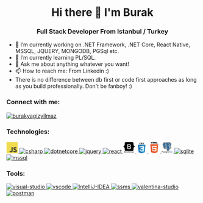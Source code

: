 <h1 align="center">Hi there 👋 I'm Burak</h1>
<h3 align="center">Full Stack Developer From Istanbul / Turkey</h3>


- 🔭 I’m currently working on .NET Framework, .NET Core, React Native, MSSQL, JQUERY, MONGODB, PGSql etc.
- 🌱 I’m currently learning PL/SQL.
- 💬 Ask me about anything whatever you want!
- 📫 How to reach me: From Linkedin :)
- There is no difference between db first or code first approaches as long as you build professionally. Don't be fanboy! :)

### Connect with me:

<p align="left">
<a href="https://www.linkedin.com/in/burak-yagizyilmaz" target="blank"><img align="center" src="https://velanovascular.com/wp-content/uploads/2020/06/LinkedIn.png" alt="burakyagizyilmaz" height="30" width="30" /></a>
</p>

### Technologies:

<a href="https://developer.mozilla.org/en-US/docs/Web/JavaScript" target="_blank"> <img src="https://raw.githubusercontent.com/devicons/devicon/master/icons/javascript/javascript-original.svg" alt="javascript" width="30" height="30"/> </a> 
<a href="https://docs.microsoft.com/en-us/dotnet/csharp/" target="_blank"> <img src="https://seeklogo.com/images/C/c-sharp-c-logo-02F17714BA-seeklogo.com.png" alt="csharp" width="27" height="30"/> </a>
<a href="https://dotnet.microsoft.com/" target="_blank"> <img src="https://upload.wikimedia.org/wikipedia/commons/thumb/e/ee/.NET_Core_Logo.svg/1200px-.NET_Core_Logo.svg.png" alt="dotnetcore" width="30" height="30"/> </a>
<a href="https://jquery.com/" target="_blank"> <img src="https://cdn.iconscout.com/icon/free/png-256/jquery-10-1175155.png" alt="jquery" width="33" height="30"/> </a> 
<a href="https://reactjs.org/" target="_blank"> <img src="https://upload.wikimedia.org/wikipedia/commons/thumb/4/47/React.svg/1200px-React.svg.png" alt="react" width="33" height="30"/> </a> 
<a href="https://getbootstrap.com" target="_blank"> <img src="https://raw.githubusercontent.com/devicons/devicon/master/icons/bootstrap/bootstrap-plain-wordmark.svg" alt="bootstrap" width="30" height="30"/> </a>
<a href="https://www.w3schools.com/css/" target="_blank"> <img src="https://raw.githubusercontent.com/devicons/devicon/master/icons/css3/css3-original-wordmark.svg" alt="css3" width="28" height="28"/> </a> 
<a href="https://www.w3.org/html/" target="_blank"> <img src="https://raw.githubusercontent.com/devicons/devicon/master/icons/html5/html5-original-wordmark.svg" alt="html5" width="30" height="30"/> </a> 
<a href="https://www.postgresql.org" target="_blank"> <img src="https://raw.githubusercontent.com/devicons/devicon/master/icons/postgresql/postgresql-original-wordmark.svg" alt="postgresql" width="30" height="30"/> </a>
<a href="https://www.sqlite.org/" target="_blank"> <img src="https://www.vectorlogo.zone/logos/sqlite/sqlite-icon.svg" alt="sqlite" width="30" height="30"/> </a>
<a href="https://www.microsoft.com/en-us/sql-server/" target="_blank"> <img src="https://www.svgrepo.com/show/303229/microsoft-sql-server-logo.svg" alt="mssql" width="30" height="30"/> </a>



### Tools:

<a href="#" target="_blank"> <img src="https://upload.wikimedia.org/wikipedia/commons/thumb/5/59/Visual_Studio_Icon_2019.svg/2060px-Visual_Studio_Icon_2019.svg.png" alt="visual-studio" width="30" height="30"/> </a>
<a href="https://code.visualstudio.com/" target="_blank"> <img src="https://upload.wikimedia.org/wikipedia/commons/thumb/9/9a/Visual_Studio_Code_1.35_icon.svg/1024px-Visual_Studio_Code_1.35_icon.svg.png" alt="vscode" width="30" height="30"/> </a>
<a href="https://www.jetbrains.com/idea/" target="_blank"> <img src="https://upload.wikimedia.org/wikipedia/commons/thumb/f/f4/IntelliJ_IDEA_Edu_Icon.svg/512px-IntelliJ_IDEA_Edu_Icon.svg.png" alt="IntelliJ-IDEA" width="30" height="30"/> </a>
<a href="#" target="_blank"> <img src="https://www.edureka.co/blog/wp-content/uploads/2019/10/logo.png" alt="ssms" width="30" height="30"/> </a>
<a href="https://www.valentina-db.com/en/valentina-studio-overview" target="_blank"> <img src="https://img.utdstc.com/icon/bdb/aca/bdbaca30b0d1fffefb0bc26eb5a678f44f508aceb5f5fdb6e1728c89b52d6767:200" alt="valentina-studio" width="30" height="30"/> </a>
<a href="https://postman.com" target="_blank"> <img src="https://www.vectorlogo.zone/logos/getpostman/getpostman-icon.svg" alt="postman" width="30" height="30"/> </a> 

